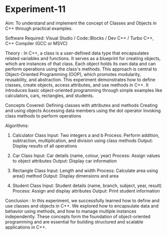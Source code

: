 # Experiment-11

Aim: To understand and implement the concept of Classes and Objects in C++ through practical examples.

Software Required: Visual Studio / Code::Blocks / Dev C++ / Turbo C++, C++ Compiler (GCC or MSVC)

Theory : In C++, a class is a user-defined data type that encapsulates related variables and functions. It serves as a blueprint for creating objects, which are instances of that class. Each object holds its own data and can perform operations using the class's methods. This approach is central to Object-Oriented Programming (OOP), which promotes modularity, reusability, and abstraction.
This experiment demonstrates how to define classes, create objects, access attributes, and use methods in C++. It introduces basic object-oriented programming through simple examples like calculators, cars, rectangles, and students.

Concepts Covered:
Defining classes with attributes and methods
Creating and using objects
Accessing data members using the dot operator
Invoking class methods to perform operations

Algorithms:

1. Calculator Class
    Input: Two integers a and b
    Process: Perform addition, subtraction, multiplication, and division using class methods
    Output: Display results of all operations

2. Car Class
    Input: Car details (name, colour, year)
    Process: Assign values to object attributes
    Output: Display car information

3. Rectangle Class
    Input: Length and width
    Process: Calculate area using area() method
    Output: Display dimensions and area

4. Student Class
    Input: Student details (name, branch, subject, year, result)
    Process: Assign and display attributes
    Output: Print student information

Conclusion : In this experiment, we successfully learned how to define and use classes and objects in C++. We explored how to encapsulate data and behavior using methods, and how to manage multiple instances independently. These concepts form the foundation of object-oriented programming and are essential for building structured and scalable applications in C++.

